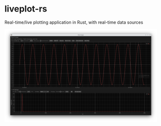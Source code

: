 # liveplot-rs
Real-time/live plotting application in Rust, with real-time data sources

![LivePlot-RS screenshot](docs/liveplot-rs%20screenshot.png)
